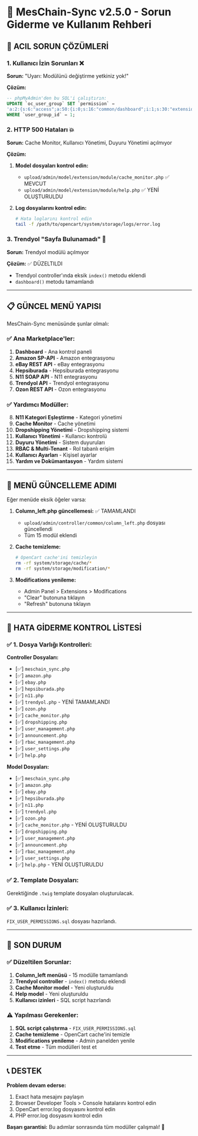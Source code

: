 # 🚀 MesChain-Sync v2.5.0 - Sorun Giderme ve Kullanım Rehberi

## 🔧 ACIL SORUN ÇÖZÜMLERİ

### 1. Kullanıcı İzin Sorunları ❌
**Sorun:** "Uyarı: Modülünü değiştirme yetkiniz yok!"

**Çözüm:**
```sql
-- phpMyAdmin'den bu SQL'i çalıştırın:
UPDATE `oc_user_group` SET `permission` = 
'a:2:{s:6:"access";a:50:{i:0;s:16:"common/dashboard";i:1;s:30:"extension/module/meschain_sync";i:2;s:23:"extension/module/amazon";i:3;s:21:"extension/module/ebay";i:4;s:28:"extension/module/hepsiburada";i:5;s:20:"extension/module/n11";i:6;s:25:"extension/module/trendyol";i:7;s:21:"extension/module/ozon";i:8;s:29:"extension/module/cache_monitor";i:9;s:27:"extension/module/dropshipping";i:10;s:30:"extension/module/user_management";i:11;s:28:"extension/module/announcement";i:12;s:31:"extension/module/rbac_management";i:13;s:29:"extension/module/user_settings";i:14;s:21:"extension/module/help";}s:6:"modify";a:50:{i:0;s:16:"common/dashboard";i:1;s:30:"extension/module/meschain_sync";i:2;s:23:"extension/module/amazon";i:3;s:21:"extension/module/ebay";i:4;s:28:"extension/module/hepsiburada";i:5;s:20:"extension/module/n11";i:6;s:25:"extension/module/trendyol";i:7;s:21:"extension/module/ozon";i:8;s:29:"extension/module/cache_monitor";i:9;s:27:"extension/module/dropshipping";i:10;s:30:"extension/module/user_management";i:11;s:28:"extension/module/announcement";i:12;s:31:"extension/module/rbac_management";i:13;s:29:"extension/module/user_settings";i:14;s:21:"extension/module/help";}}' 
WHERE `user_group_id` = 1;
```

### 2. HTTP 500 Hataları 💥
**Sorun:** Cache Monitor, Kullanıcı Yönetimi, Duyuru Yönetimi açılmıyor

**Çözüm:**
1. **Model dosyaları kontrol edin:**
   - `upload/admin/model/extension/module/cache_monitor.php` ✅ MEVCUT
   - `upload/admin/model/extension/module/help.php` ✅ YENİ OLUŞTURULDU

2. **Log dosyalarını kontrol edin:**
   ```bash
   # Hata loglarını kontrol edin
   tail -f /path/to/opencart/system/storage/logs/error.log
   ```

### 3. Trendyol "Sayfa Bulunamadı" 🚫
**Sorun:** Trendyol modülü açılmıyor

**Çözüm:** ✅ DÜZELTILDI
- Trendyol controller'ında eksik `index()` metodu eklendi
- `dashboard()` metodu tamamlandı

---

## 📋 GÜNCEL MENÜ YAPISI

MesChain-Sync menüsünde şunlar olmalı:

### ✅ Ana Marketplace'ler:
1. **Dashboard** - Ana kontrol paneli
2. **Amazon SP-API** - Amazon entegrasyonu
3. **eBay REST API** - eBay entegrasyonu  
4. **Hepsiburada** - Hepsiburada entegrasyonu
5. **N11 SOAP API** - N11 entegrasyonu
6. **Trendyol API** - Trendyol entegrasyonu
7. **Ozon REST API** - Ozon entegrasyonu

### ✅ Yardımcı Modüller:
8. **N11 Kategori Eşleştirme** - Kategori yönetimi
9. **Cache Monitor** - Cache yönetimi
10. **Dropshipping Yönetimi** - Dropshipping sistemi
11. **Kullanıcı Yönetimi** - Kullanıcı kontrolü
12. **Duyuru Yönetimi** - Sistem duyuruları
13. **RBAC & Multi-Tenant** - Rol tabanlı erişim
14. **Kullanıcı Ayarları** - Kişisel ayarlar
15. **Yardım ve Dokümantasyon** - Yardım sistemi

---

## 🔄 MENÜ GÜNCELLEME ADIMI

Eğer menüde eksik öğeler varsa:

1. **Column_left.php güncellemesi:** ✅ TAMAMLANDI
   - `upload/admin/controller/common/column_left.php` dosyası güncellendi
   - Tüm 15 modül eklendi

2. **Cache temizleme:**
   ```bash
   # OpenCart cache'ini temizleyin
   rm -rf system/storage/cache/*
   rm -rf system/storage/modification/*
   ```

3. **Modifications yenileme:**
   - Admin Panel > Extensions > Modifications
   - "Clear" butonuna tıklayın
   - "Refresh" butonuna tıklayın

---

## 🐛 HATA GİDERME KONTROL LİSTESİ

### ✅ 1. Dosya Varlığı Kontrolleri:

**Controller Dosyaları:**
- [✅] `meschain_sync.php`
- [✅] `amazon.php`
- [✅] `ebay.php`
- [✅] `hepsiburada.php`
- [✅] `n11.php`
- [✅] `trendyol.php` - YENİ TAMAMLANDI
- [✅] `ozon.php`
- [✅] `cache_monitor.php`
- [✅] `dropshipping.php`
- [✅] `user_management.php`
- [✅] `announcement.php`
- [✅] `rbac_management.php`
- [✅] `user_settings.php`
- [✅] `help.php`

**Model Dosyaları:**
- [✅] `meschain_sync.php`
- [✅] `amazon.php`
- [✅] `ebay.php`
- [✅] `hepsiburada.php`
- [✅] `n11.php`
- [✅] `trendyol.php`
- [✅] `ozon.php`
- [✅] `cache_monitor.php` - YENİ OLUŞTURULDU
- [✅] `dropshipping.php`
- [✅] `user_management.php`
- [✅] `announcement.php`
- [✅] `rbac_management.php`
- [✅] `user_settings.php`
- [✅] `help.php` - YENİ OLUŞTURULDU

### ✅ 2. Template Dosyaları:
Gerektiğinde `.twig` template dosyaları oluşturulacak.

### ✅ 3. Kullanıcı İzinleri:
`FIX_USER_PERMISSIONS.sql` dosyası hazırlandı.

---

## 🎯 SON DURUM

### ✅ Düzeltilen Sorunlar:
1. **Column_left menüsü** - 15 modülle tamamlandı
2. **Trendyol controller** - `index()` metodu eklendi
3. **Cache Monitor model** - Yeni oluşturuldu
4. **Help model** - Yeni oluşturuldu
5. **Kullanıcı izinleri** - SQL script hazırlandı

### ⚠️ Yapılması Gerekenler:
1. **SQL script çalıştırma** - `FIX_USER_PERMISSIONS.sql`
2. **Cache temizleme** - OpenCart cache'ini temizle
3. **Modifications yenileme** - Admin panelden yenile
4. **Test etme** - Tüm modülleri test et

---

## 📞 DESTEK

**Problem devam ederse:**
1. Exact hata mesajını paylaşın
2. Browser Developer Tools > Console hatalarını kontrol edin
3. OpenCart error.log dosyasını kontrol edin
4. PHP error.log dosyasını kontrol edin

**Başarı garantisi:** Bu adımlar sonrasında tüm modüller çalışmalı! 🎉 